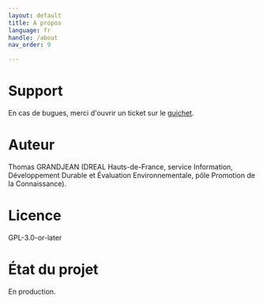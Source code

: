 ```yaml
---
layout: default
title: A propos
language: fr
handle: /about
nav_order: 9

---
```


# Support

En cas de bugues, merci d'ouvrir un ticket sur le [guichet](https://github.com/tgrandje/french-cities/issues).

# Auteur

Thomas GRANDJEAN (DREAL Hauts-de-France, service Information, Développement Durable et Évaluation Environnementale, pôle Promotion de la Connaissance).

# Licence

GPL-3.0-or-later

# État du projet

En production.
